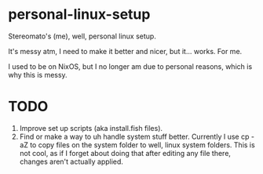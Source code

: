 # personal-linux-setup

Stereomato's (me), well, personal linux setup. 

It's messy atm, I need to make it better and nicer, but it... works. For me.

I used to be on NixOS, but I no longer am due to personal reasons, which is why this is messy.

# TODO
1. Improve set up scripts (aka install.fish files).
2. Find or make a way to uh handle system stuff better. Currently I use cp -aZ to copy files on the system folder to well, linux system folders. This is not cool, as if I forget about doing that after editing any file there, changes aren't actually applied. 
